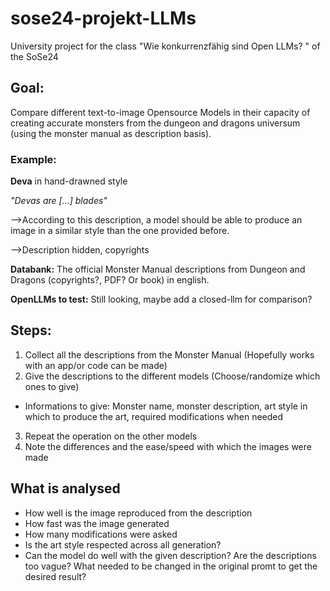 # sose24-projekt-LLMs
University project for the class "Wie konkurrenzfähig sind Open LLMs? " of the SoSe24

## Goal:

Compare different text-to-image Opensource Models in their capacity of creating accurate monsters from the dungeon and dragons universum (using the monster manual as description basis).

### Example:
**Deva** in hand-drawned style

*"Devas are [...] blades"*

-->According to this description, a model should be able to produce an image in a similar style than the one provided before.

-->Description hidden, copyrights

**Databank:** The official Monster Manual descriptions from Dungeon and Dragons (copyrights?, PDF? Or book) in english.

**OpenLLMs to test:** Still looking, maybe add a closed-llm for comparison? 

## Steps:

1) Collect all the descriptions from the Monster Manual (Hopefully works with an app/or code can be made)
2) Give the descriptions to the different models (Choose/randomize which ones to give)
- Informations to give: Monster name, monster description, art style in which to produce the art, required modifications when needed
3) Repeat the operation on the other models
4) Note the differences and the ease/speed with which the images were made

## What is analysed
- How well is the image reproduced from the description
- How fast was the image generated
- How many modifications were asked
- Is the art style respected across all generation?
- Can the model do well with the given description? Are the descriptions too vague? What needed to be changed in the original promt to get the desired result?
